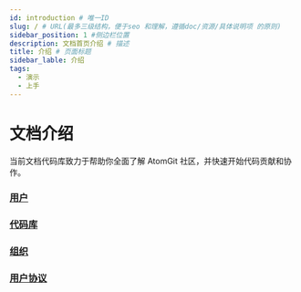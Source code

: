 ```yaml
---
id: introduction # 唯一ID
slug: / # URL(最多三级结构，便于seo 和理解，遵循doc/资源/具体说明项 的原则)
sidebar_position: 1 #侧边栏位置
description: 文档首页介绍 # 描述
title: 介绍 # 页面标题
sidebar_lable: 介绍
tags:
  - 演示
  - 上手
---
```


# 文档介绍

当前文档代码库致力于帮助你全面了解 AtomGit 社区，并快速开始代码贡献和协作。


### [用户](category/用户)

### [代码库](category/代码库)

### [组织](category/组织)

### [用户协议](category/用户协议)